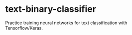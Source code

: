 # text-binary-classifier
Practice training neural networks for text classification with Tensorflow/Keras.
